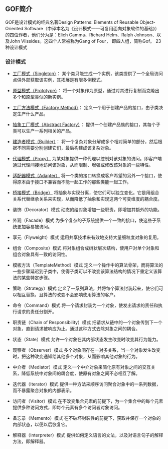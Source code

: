## GOF简介
GOF是设计模式的经典名著Design Patterns: Elements of Reusable Object-Oriented Software（中译本名为《设计模式——可复用面向对象软件的基础》）的四位作者，他们分为是：Elich Gamma、Richard Helm、Ralph Johnson、以及John Vlissides。这四个人常被称为Gang of Four， 即四人组，简称Gof。
23种设计模式

### 设计模式
* [工厂模式（Singleton）](./fatory/README.md)：
某个类只能生成一个实例，该类提供了一个全局访问点供外部获取该实例，其拓展是有限多例模式。

* [原型模式（Prototype）](./prototype/README.md)：
将一个对象作为原型，通过对其进行复制而克隆出多个和原型类似的新实例。

* [工厂方法模式（Factory Method）](./fatory/README.md)：
定义一个用于创建产品的接口，由子类决定生产什么产品。

* [抽象工厂模式（Abstract Factory）](./fatory/README.md)：
提供一个创建产品族的接口，其每个子类可以生产一系列相关的产品。

* [建造者模式（Builder）](./builder/README.md)：
将一个复杂对象分解成多个相对简单的部分，然后根据不同需要分别创建它们，最后构建成该复杂对象。

* [代理模式（Proxy）](./proxy/README.md)
为某对象提供一种代理以控制对该对象的访问。即客户端通过代理间接地访问该对象，从而限制、增强或修改该对象的一些特性。

* [适配器模式（Adapter）](./adapter/README.md)
将一个类的接口转换成客户希望的另外一个接口，使得原本由于接口不兼容而不能一起工作的那些类能一起工作。

* [桥接模式（Bridge）](./bridge/README.md)
将抽象与实现分离，使它们可以独立变化。它是用组合关系代替继承关系来实现，从而降低了抽象和实现这两个可变维度的耦合度。

* 装饰（Decorator）模式
动态的给对象增加一些职责，即增加其额外的功能。

* 外观（Facade）模式
为多个复杂的子系统提供一个一致的接口，使这些子系统更加容易被访问。

* 享元（Flyweight）模式
运用共享技术来有效地支持大量细粒度对象的复用。

* 组合（Composite）模式
将对象组合成树状层次结构，使用户对单个对象和组合对象具有一致的访问性。

* 模板方法（TemplateMethod）模式
定义一个操作中的算法骨架，而将算法的一些步骤延迟到子类中，使得子类可以不改变该算法结构的情况下重定义该算法的某些特定步骤。

* 策略（Strategy）模式
定义了一系列算法，并将每个算法封装起来，使它们可以相互替换，且算法的改变不会影响使用算法的客户。

* 命令（Command）模式
将一个请求封装为一个对象，使发出请求的责任和执行请求的责任分割开。

* 职责链（Chain of Responsibility）模式
把请求从链中的一个对象传到下一个对象，直到请求被响应为止。通过这种方式去除对象之间的耦合。

* 状态（State）模式
允许一个对象在其内部状态发生改变时改变其行为能力。

* 观察者（Observer）模式
多个对象间存在一对多关系，当一个对象发生改变时，把这种改变通知给其他多个对象，从而影响其他对象的行为。

* 中介者（Mediator）模式
定义一个中介对象来简化原有对象之间的交互关系，降低系统中对象间的耦合度，使原有对象之间不必相互了解。

* 迭代器（Iterator）模式
提供一种方法来顺序访问聚合对象中的一系列数据，而不暴露聚合对象的内部表示。

* 访问者（Visitor）模式
在不改变集合元素的前提下，为一个集合中的每个元素提供多种访问方式，即每个元素有多个访问者对象访问。

* 备忘录（Memento）模式
在不破坏封装性的前提下，获取并保存一个对象的内部状态，以便以后恢复它。

* 解释器（Interpreter）模式
提供如何定义语言的文法，以及对语言句子的解释方法，即解释器。
